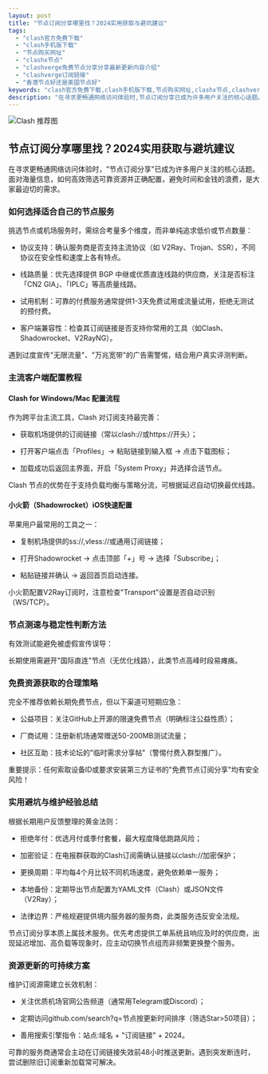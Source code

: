 ```yaml
---
layout: post
title: "节点订阅分享哪里找？2024实用获取与避坑建议"
tags:
  - "clash官方免费下载"
  - "clash手机版下载"
  - "节点购买网址"
  - "clashx节点"
  - "clashverge免费节点分享分享最新更新内容介绍"
  - "clashverge订阅链接"
  - "香港节点好还是美国节点好"
keywords: "clash官方免费下载,clash手机版下载,节点购买网址,clashx节点,clashverge免费节点分享分享最新更新内容介绍,clashverge订阅链接,香港节点好还是美国节点好"
description: "在寻求更畅通网络访问体验时,节点订阅分享已成为许多用户关注的核心话题。面对海量信息,如何高效筛选可靠资源并正确配置,避免时间和金钱的浪费,是大家最迫切的需求。"
---
```

![Clash 推荐图](https://clashjd.github.io/assets/img/tiktok机场推荐.png)

## 节点订阅分享哪里找？2024实用获取与避坑建议

在寻求更畅通网络访问体验时，"节点订阅分享"已成为许多用户关注的核心话题。面对海量信息，如何高效筛选可靠资源并正确配置，避免时间和金钱的浪费，是大家最迫切的需求。

### 如何选择适合自己的节点服务

挑选节点或机场服务时，需综合考量多个维度，而非单纯追求低价或节点数量：

- 协议支持：确认服务商是否支持主流协议（如 V2Ray、Trojan、SSR），不同协议在安全性和速度上各有特点。

- 线路质量：优先选择提供 BGP 中继或优质直连线路的供应商，关注是否标注「CN2 GIA」、「IPLC」等高质量线路。

- 试用机制：可靠的付费服务通常提供1-3天免费试用或流量试用，拒绝无测试的预付费。

- 客户端兼容性：检查其订阅链接是否支持你常用的工具（如Clash、Shadowrocket、V2RayNG）。

遇到过度宣传"无限流量"、"万兆宽带"的广告需警惕，结合用户真实评测判断。

### 主流客户端配置教程

#### Clash for Windows/Mac 配置流程

作为跨平台主流工具，Clash 对订阅支持最完善：

- 获取机场提供的订阅链接（常以clash://或https://开头）；

- 打开客户端点击「Profiles」→ 粘贴链接到输入框 → 点击下载图标；

- 加载成功后返回主界面，开启「System Proxy」并选择合适节点。

Clash 节点的优势在于支持负载均衡与策略分流，可根据延迟自动切换最优线路。

#### 小火箭（Shadowrocket）iOS快速配置

苹果用户最常用的工具之一：

- 复制机场提供的ss://,vless://或通用订阅链接；

- 打开Shadowrocket → 点击顶部「+」号 → 选择「Subscribe」；

- 粘贴链接并确认 → 返回首页启动连接。

小火箭配置V2Ray订阅时，注意检查"Transport"设置是否自动识别（WS/TCP）。

### 节点测速与稳定性判断方法

有效测试能避免被虚假宣传误导：

长期使用需避开"国际直连"节点（无优化线路），此类节点高峰时段易瘫痪。

### 免费资源获取的合理策略

完全不推荐依赖长期免费节点，但以下渠道可短期应急：

- 公益项目：关注GitHub上开源的限速免费节点（明确标注公益性质）；

- 厂商试用：注册新机场通常赠送50-200MB测试流量；

- 社区互助：技术论坛的"临时需求分享帖"（警惕付费入群型推广）。

重要提示：任何索取设备ID或要求安装第三方证书的"免费节点订阅分享"均有安全风险！

### 实用避坑与维护经验总结

根据长期用户反馈整理的黄金法则：

- 拒绝年付：优选月付或季付套餐，最大程度降低跑路风险；

- 加密验证：在电报群获取的Clash订阅需确认链接以clash://加密保护；

- 更换周期：平均每4个月比较不同机场速度，避免依赖单一服务；

- 本地备份：定期导出节点配置为YAML文件（Clash）或JSON文件（V2Ray）；

- 法律边界：严格规避提供境内服务器的服务商，此类服务违反安全法规。

节点订阅分享本质上属技术服务。优先考虑提供工单系统且响应及时的供应商，出现延迟增加、高负载等现象时，应主动切换节点组而非频繁更换整个服务。

### 资源更新的可持续方案

维护订阅源需建立长效机制：

- 关注优质机场官网公告频道（通常用Telegram或Discord）；

- 定期访问github.com/search?q=节点按更新时间排序（筛选Star>50项目）；

- 善用搜索引擎指令：站点:域名 + "订阅链接" + 2024。

可靠的服务商通常会主动在订阅链接失效前48小时推送更新。遇到突发断连时，尝试删除旧订阅重新加载常可解决。

